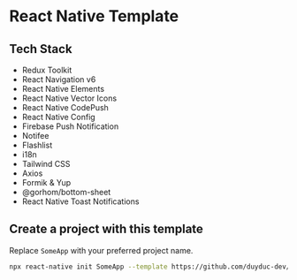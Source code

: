 # React Native Template

## Tech Stack
- Redux Toolkit
- React Navigation v6
- React Native Elements
- React Native Vector Icons
- React Native CodePush
- React Native Config
- Firebase Push Notification
- Notifee
- Flashlist
- i18n
- Tailwind CSS
- Axios
- Formik & Yup
- @gorhom/bottom-sheet
- React Native Toast Notifications

## Create a project with this template
Replace `SomeApp` with your preferred project name.
```bash
npx react-native init SomeApp --template https://github.com/duyduc-dev/rn-template.git
```
